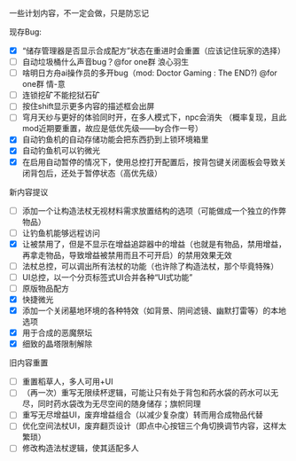 ﻿一些计划内容，不一定会做，只是防忘记

现存Bug:
- [x] “储存管理器是否显示合成配方”状态在重进时会重置（应该记住玩家的选择）
- [ ] 自动垃圾桶什么声音bug？@for one群 浪心羽生
- [ ] 啥明日方舟ai操作员的多开bug（mod: Doctor Gaming : The END?) @for one群 情-意
- [ ] 连锁挖矿不能挖狱石矿
- [ ] 按住shift显示更多内容的描述框会出屏
- [ ] 穹月天纱与更好的体验同时开，在多人模式下，npc会消失 （概率复现，且此mod近期要重置，故应是低优先级——by合作一号）
- [x] 自动钓鱼机的自动存储功能会把东西扔到上锁环境箱里
- [x] 自动钓鱼机可以钓微光
- [x] 在启用自动暂停的情况下，使用总控打开配置后，按背包键关闭面板会导致关闭背包后，还处于暂停状态（高优先级）

新内容提议
- [ ] 添加一个让构造法杖无视材料需求放置结构的选项（可能做成一个独立的作弊物品）
- [ ] 让钓鱼机能够远程访问
- [x] 让被禁用了，但是不显示在增益追踪器中的增益（也就是有物品，禁用增益，再拿走物品，导致增益被禁用而且不可开启）的禁用效果无效
- [ ] 法杖总控，可以调出所有法杖的功能（也许除了构造法杖，那个毕竟特殊）
- [ ] UI总控，以一个分页标签式UI合并各种“UI式功能”
- [ ] 原版物品配方
- [x] 快捷微光
- [x] 添加一个关闭墓地环境的各种特效（如背景、阴间滤镜、幽默打雷等）的本地选项
- [x] 用于合成的恶魔祭坛
- [x] 细致的晶塔限制解除

旧内容重置
- [ ] 重置稻草人，多人可用+UI
- [ ] （再一次）重写无限续杯逻辑，可能让只有处于背包和药水袋的药水可以无尽，同时药水袋改为无尽空间的随身储存；旗帜同理
- [ ] 重写无尽增益UI，废弃增益组合（以减少复杂度）转而用合成物品代替
- [ ] 优化空间法杖UI，废弃翻页设计（即点中心按钮三个角切换调节内容，这样太繁琐）
- [ ] 修改构造法杖逻辑，使其适配多人